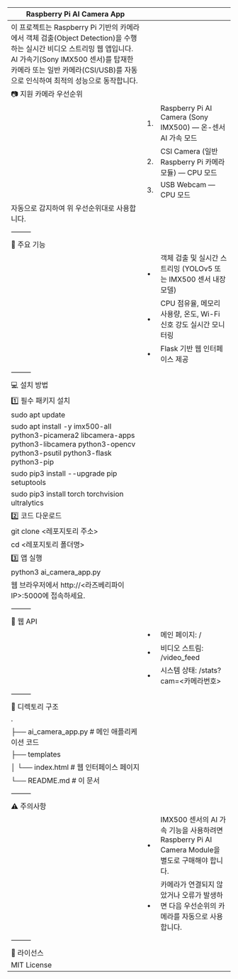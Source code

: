 | Raspberry Pi AI Camera App                                                                                                                                      |     |                                                                         |
| --------------------------------------------------------------------------------------------------------------------------------------------------------------- | --- | ----------------------------------------------------------------------- |
| 이 프로젝트는 Raspberry Pi 기반의 카메라에서 객체 검출(Object Detection)을 수행하는 실시간 비디오 스트리밍 웹 앱입니다. AI 가속기(Sony IMX500 센서)를 탑재한 카메라 또는 일반 카메라(CSI/USB)를 자동으로 인식하여 최적의 성능으로 동작합니다. |     |                                                                         |
| 📷 지원 카메라 우선순위                                                                                                                                                  |     |                                                                         |
|                                                                                                                                                                 | 1.  | Raspberry Pi AI Camera (Sony IMX500) — 온-센서 AI 가속 모드                    |
|                                                                                                                                                                 | 2.  | CSI Camera (일반 Raspberry Pi 카메라 모듈) — CPU 모드                            |
|                                                                                                                                                                 | 3.  | USB Webcam — CPU 모드                                                     |
| 자동으로 감지하여 위 우선순위대로 사용합니다.                                                                                                                                       |     |                                                                         |
| ⸻                                                                                                                                                               |     |                                                                         |
| 🚀 주요 기능                                                                                                                                                        |     |                                                                         |
|                                                                                                                                                                 | •   | 객체 검출 및 실시간 스트리밍 (YOLOv5 또는 IMX500 센서 내장 모델)                            |
|                                                                                                                                                                 | •   | CPU 점유율, 메모리 사용량, 온도, Wi-Fi 신호 강도 실시간 모니터링                              |
|                                                                                                                                                                 | •   | Flask 기반 웹 인터페이스 제공                                                     |
| ⸻                                                                                                                                                               |     |                                                                         |
| 💻 설치 방법                                                                                                                                                        |     |                                                                         |
| 1️⃣ 필수 패키지 설치                                                                                                                                                   |     |                                                                         |
| sudo apt update                                                                                                                                                 |     |                                                                         |
| sudo apt install -y imx500-all python3-picamera2 libcamera-apps python3-libcamera python3-opencv python3-psutil python3-flask python3-pip                       |     |                                                                         |
| sudo pip3 install --upgrade pip setuptools                                                                                                                      |     |                                                                         |
| sudo pip3 install torch torchvision ultralytics                                                                                                                 |     |                                                                         |
| 2️⃣ 코드 다운로드                                                                                                                                                     |     |                                                                         |
| git clone <레포지토리 주소>                                                                                                                                            |     |                                                                         |
| cd <레포지토리 폴더명>                                                                                                                                                  |     |                                                                         |
| 3️⃣ 앱 실행                                                                                                                                                        |     |                                                                         |
| python3 ai_camera_app.py                                                                                                                                        |     |                                                                         |
| 웹 브라우저에서 http://<라즈베리파이 IP>:5000에 접속하세요.                                                                                                                        |     |                                                                         |
| ⸻                                                                                                                                                               |     |                                                                         |
| 🔧 웹 API                                                                                                                                                        |     |                                                                         |
|                                                                                                                                                                 | •   | 메인 페이지: /                                                               |
|                                                                                                                                                                 | •   | 비디오 스트림: /video_feed                                                    |
|                                                                                                                                                                 | •   | 시스템 상태: /stats?cam=<카메라번호>                                              |
| ⸻                                                                                                                                                               |     |                                                                         |
| 📂 디렉토리 구조                                                                                                                                                      |     |                                                                         |
| .                                                                                                                                                               |     |                                                                         |
| ├── ai_camera_app.py      # 메인 애플리케이션 코드                                                                                                                        |     |                                                                         |
| ├── templates                                                                                                                                                   |     |                                                                         |
| │   └── index.html        # 웹 인터페이스 페이지                                                                                                                         |     |                                                                         |
| └── README.md             # 이 문서                                                                                                                                |     |                                                                         |
| ⸻                                                                                                                                                               |     |                                                                         |
| ⚠️ 주의사항                                                                                                                                                         |     |                                                                         |
|                                                                                                                                                                 | •   | IMX500 센서의 AI 가속 기능을 사용하려면 Raspberry Pi AI Camera Module을 별도로 구매해야 합니다. |
|                                                                                                                                                                 | •   | 카메라가 연결되지 않았거나 오류가 발생하면 다음 우선순위의 카메라를 자동으로 사용합니다.                       |
| ⸻                                                                                                                                                               |     |                                                                         |
| 📝 라이선스                                                                                                                                                         |     |                                                                         |
| MIT License                                                                                                                                                     |     |                                                                         |
